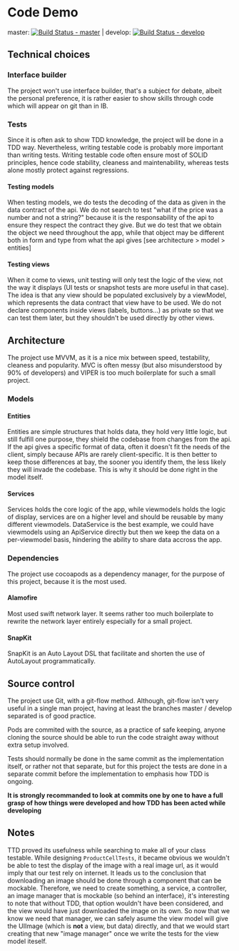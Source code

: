 # Code Demo


master: [![Build Status - master](https://www.bitrise.io/app/7b269aa72022b1dc/status.svg?token=SwfREuqPfW8WTjMMiXStPw&branch=master)](https://www.bitrise.io/app/7b269aa72022b1dc) | develop: [![Build Status - develop](https://www.bitrise.io/app/7b269aa72022b1dc/status.svg?token=SwfREuqPfW8WTjMMiXStPw&branch=develop)](https://www.bitrise.io/app/7b269aa72022b1dc)

## Technical choices

### Interface builder

The project won't use interface builder, that's a subject for debate, albeit the personal preference, it is rather easier to show skills through code which will appear on git than in IB.

### Tests

Since it is often ask to show TDD knowledge, the project will be done in a TDD way. Nevertheless, writing testable code is probably more important than writing tests. Writing testable code often ensure most of SOLID principles, hence code stability, cleaness and maintenability, whereas tests alone mostly protect against regressions.

#### Testing models

When testing models, we do tests the decoding of the data as given in the data contract of the api. We do not search to test "what if the price was a number and not a string?" because it is the responsability of the api to ensure they respect the contract they give.
But we do test that we obtain the object we need throughout the app, while that object may be different both in form and type from what the api gives [see architecture > model > entities]

#### Testing views

When it come to views, unit testing will only test the logic of the view, not the way it displays (UI tests or snapshot tests are more useful in that case). The idea is that any view should be populated exclusively by a viewModel, which represents the data contract that view have to be used. We do not declare components inside views (labels, buttons...) as private so that we can test them later, but they shouldn't be used directly by other views.

## Architecture

The project use MVVM, as it is a nice mix between speed, testability, cleaness and popularity.
MVC is often messy (but also misunderstood by 90% of developers) and VIPER is too much boilerplate for such a small project.

### Models

#### Entities

Entities are simple structures that holds data, they hold very little logic, but still fulfill one purpose, they shield the codebase from changes from the api. If the api gives a specific format of data, often it doesn't fit the needs of the client, simply because APIs are rarely client-specific. It is then better to keep those differences at bay, the sooner you identify them, the less likely they will invade the codebase. This is why it should be done right in the model itself.

#### Services

Services holds the core logic of the app, while viewmodels holds the logic of display, services are on a higher level and should be reusable by many different viewmodels.
DataService is the best example, we could have viewmodels using an ApiService directly but then we keep the data on a per-viewmodel basis, hindering the ability to share data accross the app.

### Dependencies

The project use cocoapods as a dependency manager, for the purpose of this project, because it is the most used.

#### Alamofire

Most used swift network layer. It seems rather too much boilerplate to rewrite the network layer entirely especially for a small project.

#### SnapKit

SnapKit is an Auto Layout DSL that facilitate and shorten the use of AutoLayout programmatically.

## Source control

The project use Git, with a git-flow method. Although, git-flow isn't very useful in a single man project, having at least the branches master / develop separated is of good practice.

Pods are commited with the source, as a practice of safe keeping, anyone cloning the source should be able to run the code straight away without extra setup involved.

Tests should normally be done in the same commit as the implementation itself, or rather not that separate, but for this project the tests are done in a separate commit before the implementation to emphasis how TDD is ongoing.

**It is strongly recommanded to look at commits one by one to have a full grasp of how things were developed and how TDD has been acted while developing**

## Notes

TTD proved its usefulness while searching to make all of your class testable. While designing `ProductCellTests`, it became obvious we wouldn't be able to test the display of the image with a real image url, as it would imply that our test rely on internet. It leads us to the conclusion that downloading an image should be done through a component that can be mockable. Therefore, we need to create something, a service, a controller, an image manager that is mockable (so behind an interface), it's interesting to note that without TDD, that option wouldn't have been considered, and the view would have just downloaded the image on its own. So now that we know we need that manager, we can safely asume the view model will give the UIImage (which is **not** a view, but data) directly, and that we would start creating that new "image manager" once we write the tests for the view model iteself.

